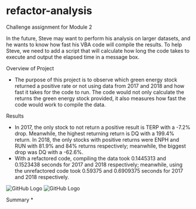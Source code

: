 # refactor-analysis
Challenge assignment for Module 2

In the future, Steve may want to perform his analysis on larger datasets, and he wants to know how fast his VBA code will compile the results. To help Steve, we need to add a script that will calculate how long the code takes to execute and output the elapsed time in a message box.

Overview of Project
* The purpose of this project is to observe which green energy stock returned a positive rate or not using data from 2017 and 2018 and how fast it takes for the code to run. The code would not only calculate the returns the green energy stock provided, it also measures how fast the code would work to compile the data. 

Results
* In 2017, the only stock to not return a positive result is TERP with a -7.2% drop. Meanwhile, the highest returning return is DQ with a 199.4% return. In 2018, the only stocks with positive returns were ENPH and RUN with 81.9% and 84% returns respectively; meanwhile, the biggest drop was DQ with a -62.6%.
* With a refactored code, compiling the data took 0.1445313 and 0.1523438 seconds for 2017 and 2018 respectively; meanwhile, using the unrefactored code took 0.59375 and 0.6909375 seconds for 2017 and 2018 respectively.    

![GitHub Logo](/VBA_Challenge_2017.png)
![GitHub Logo](/VBA_Challenge_2018.png)


Summary
* 